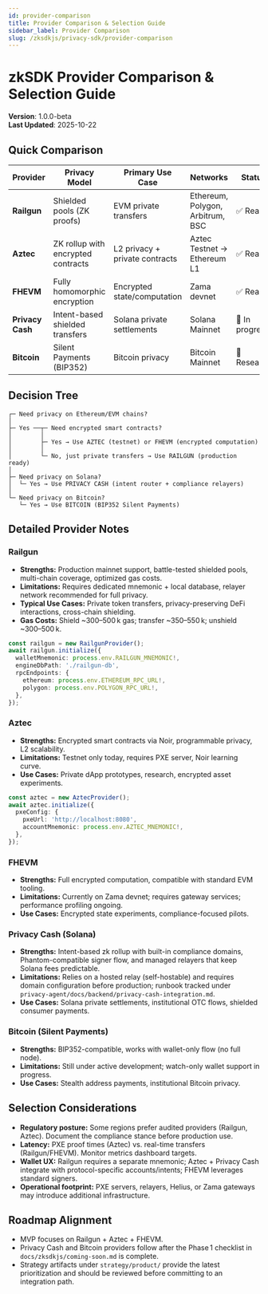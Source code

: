 ```yaml
---
id: provider-comparison
title: Provider Comparison & Selection Guide
sidebar_label: Provider Comparison
slug: /zksdkjs/privacy-sdk/provider-comparison
---
```


# zkSDK Provider Comparison & Selection Guide

**Version**: 1.0.0-beta  
**Last Updated**: 2025-10-22

## Quick Comparison

| Provider | Privacy Model | Primary Use Case | Networks | Status | Production Ready |
|----------|---------------|------------------|----------|--------|------------------|
| **Railgun** | Shielded pools (ZK proofs) | EVM private transfers | Ethereum, Polygon, Arbitrum, BSC | ✅ Ready | ✅ Yes |
| **Aztec** | ZK rollup with encrypted contracts | L2 privacy + private contracts | Aztec Testnet → Ethereum L1 | ✅ Ready | ⚠️ Testnet |
| **FHEVM** | Fully homomorphic encryption | Encrypted state/computation | Zama devnet | ✅ Ready | ⚠️ Devnet |
| **Privacy Cash** | Intent-based shielded transfers | Solana private settlements | Solana Mainnet | 🚧 In progress | 🔜 Soon |
| **Bitcoin** | Silent Payments (BIP352) | Bitcoin privacy | Bitcoin Mainnet | 🔬 Research | 🔜 Soon |

## Decision Tree

```
┌─ Need privacy on Ethereum/EVM chains?
│
├─ Yes ──┬─ Need encrypted smart contracts?
│        │
│        ├─ Yes → Use AZTEC (testnet) or FHEVM (encrypted computation)
│        │
│        └─ No, just private transfers → Use RAILGUN (production ready)
│
├─ Need privacy on Solana?
│  └─ Yes → Use PRIVACY CASH (intent router + compliance relayers)
│
└─ Need privacy on Bitcoin?
   └─ Yes → Use BITCOIN (BIP352 Silent Payments)
```

## Detailed Provider Notes

### Railgun

- **Strengths:** Production mainnet support, battle-tested shielded pools, multi-chain coverage, optimized gas costs.
- **Limitations:** Requires dedicated mnemonic + local database, relayer network recommended for full privacy.
- **Typical Use Cases:** Private token transfers, privacy-preserving DeFi interactions, cross-chain shielding.
- **Gas Costs:** Shield ~300–500 k gas; transfer ~350–550 k; unshield ~300–500 k.

```typescript
const railgun = new RailgunProvider();
await railgun.initialize({
  walletMnemonic: process.env.RAILGUN_MNEMONIC!,
  engineDbPath: './railgun-db',
  rpcEndpoints: {
    ethereum: process.env.ETHEREUM_RPC_URL!,
    polygon: process.env.POLYGON_RPC_URL!,
  },
});
```

### Aztec

- **Strengths:** Encrypted smart contracts via Noir, programmable privacy, L2 scalability.
- **Limitations:** Testnet only today, requires PXE server, Noir learning curve.
- **Use Cases:** Private dApp prototypes, research, encrypted asset experiments.

```typescript
const aztec = new AztecProvider();
await aztec.initialize({
  pxeConfig: {
    pxeUrl: 'http://localhost:8080',
    accountMnemonic: process.env.AZTEC_MNEMONIC!,
  },
});
```

### FHEVM

- **Strengths:** Full encrypted computation, compatible with standard EVM tooling.
- **Limitations:** Currently on Zama devnet; requires gateway services; performance profiling ongoing.
- **Use Cases:** Encrypted state experiments, compliance-focused pilots.

### Privacy Cash (Solana)

- **Strengths:** Intent-based zk rollup with built-in compliance domains, Phantom-compatible signer flow, and managed relayers that keep Solana fees predictable.
- **Limitations:** Relies on a hosted relay (self-hostable) and requires domain configuration before production; runbook tracked under `privacy-agent/docs/backend/privacy-cash-integration.md`.
- **Use Cases:** Solana private settlements, institutional OTC flows, shielded consumer payments.

### Bitcoin (Silent Payments)

- **Strengths:** BIP352-compatible, works with wallet-only flow (no full node).
- **Limitations:** Still under active development; watch-only wallet support in progress.
- **Use Cases:** Stealth address payments, institutional Bitcoin privacy.

## Selection Considerations

- **Regulatory posture:** Some regions prefer audited providers (Railgun, Aztec). Document the compliance stance before production use.
- **Latency:** PXE proof times (Aztec) vs. real-time transfers (Railgun/FHEVM). Monitor metrics dashboard targets.
- **Wallet UX:** Railgun requires a separate mnemonic; Aztec + Privacy Cash integrate with protocol-specific accounts/intents; FHEVM leverages standard signers.
- **Operational footprint:** PXE servers, relayers, Helius, or Zama gateways may introduce additional infrastructure.

## Roadmap Alignment

- MVP focuses on Railgun + Aztec + FHEVM.
- Privacy Cash and Bitcoin providers follow after the Phase 1 checklist in `docs/zksdkjs/coming-soon.md` is complete.
- Strategy artifacts under `strategy/product/` provide the latest prioritization and should be reviewed before committing to an integration path.
